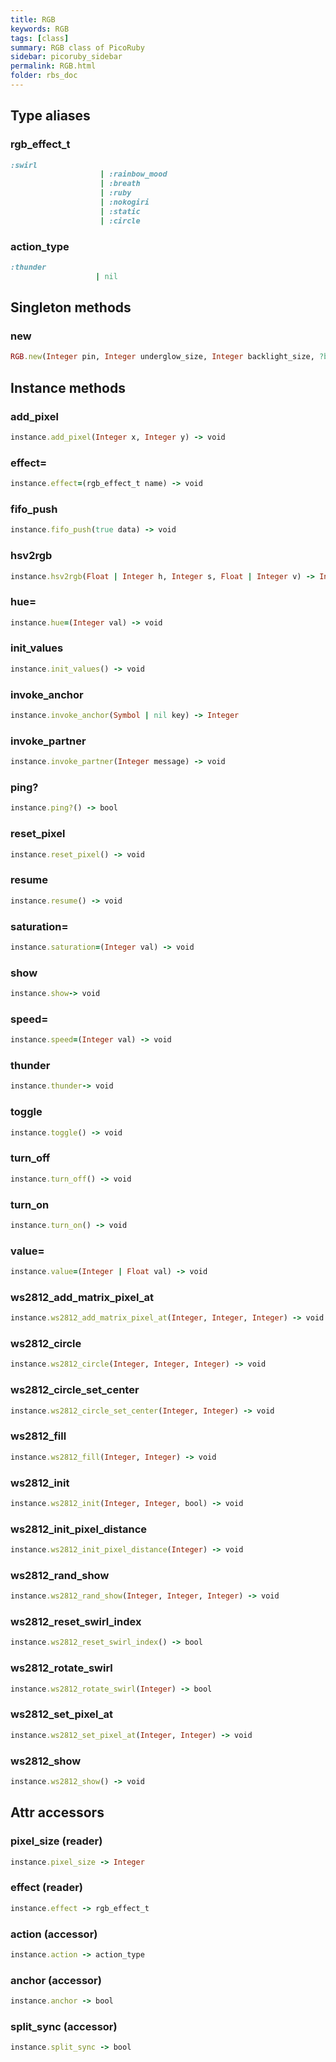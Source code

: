 ```yaml
---
title: RGB
keywords: RGB
tags: [class]
summary: RGB class of PicoRuby
sidebar: picoruby_sidebar
permalink: RGB.html
folder: rbs_doc
---
```

## Type aliases
### rgb_effect_t
```ruby
:swirl
                    | :rainbow_mood
                    | :breath
                    | :ruby
                    | :nokogiri
                    | :static
                    | :circle
```
### action_type
```ruby
:thunder
                   | nil
```
## Singleton methods
### new

```ruby
RGB.new(Integer pin, Integer underglow_size, Integer backlight_size, ?bool is_rgbw) -> instance
```
## Instance methods
### add_pixel

```ruby
instance.add_pixel(Integer x, Integer y) -> void
```
### effect=

```ruby
instance.effect=(rgb_effect_t name) -> void
```
### fifo_push

```ruby
instance.fifo_push(true data) -> void
```
### hsv2rgb

```ruby
instance.hsv2rgb(Float | Integer h, Integer s, Float | Integer v) -> Integer
```
### hue=

```ruby
instance.hue=(Integer val) -> void
```
### init_values

```ruby
instance.init_values() -> void
```
### invoke_anchor

```ruby
instance.invoke_anchor(Symbol | nil key) -> Integer
```
### invoke_partner

```ruby
instance.invoke_partner(Integer message) -> void
```
### ping?

```ruby
instance.ping?() -> bool
```
### reset_pixel

```ruby
instance.reset_pixel() -> void
```
### resume

```ruby
instance.resume() -> void
```
### saturation=

```ruby
instance.saturation=(Integer val) -> void
```
### show

```ruby
instance.show-> void
```
### speed=

```ruby
instance.speed=(Integer val) -> void
```
### thunder

```ruby
instance.thunder-> void
```
### toggle

```ruby
instance.toggle() -> void
```
### turn_off

```ruby
instance.turn_off() -> void
```
### turn_on

```ruby
instance.turn_on() -> void
```
### value=

```ruby
instance.value=(Integer | Float val) -> void
```
### ws2812_add_matrix_pixel_at

```ruby
instance.ws2812_add_matrix_pixel_at(Integer, Integer, Integer) -> void
```
### ws2812_circle

```ruby
instance.ws2812_circle(Integer, Integer, Integer) -> void
```
### ws2812_circle_set_center

```ruby
instance.ws2812_circle_set_center(Integer, Integer) -> void
```
### ws2812_fill

```ruby
instance.ws2812_fill(Integer, Integer) -> void
```
### ws2812_init

```ruby
instance.ws2812_init(Integer, Integer, bool) -> void
```
### ws2812_init_pixel_distance

```ruby
instance.ws2812_init_pixel_distance(Integer) -> void
```
### ws2812_rand_show

```ruby
instance.ws2812_rand_show(Integer, Integer, Integer) -> void
```
### ws2812_reset_swirl_index

```ruby
instance.ws2812_reset_swirl_index() -> bool
```
### ws2812_rotate_swirl

```ruby
instance.ws2812_rotate_swirl(Integer) -> bool
```
### ws2812_set_pixel_at

```ruby
instance.ws2812_set_pixel_at(Integer, Integer) -> void
```
### ws2812_show

```ruby
instance.ws2812_show() -> void
```
## Attr accessors
### pixel_size (reader)
```ruby
instance.pixel_size -> Integer
```
### effect (reader)
```ruby
instance.effect -> rgb_effect_t
```
### action (accessor)
```ruby
instance.action -> action_type
```
### anchor (accessor)
```ruby
instance.anchor -> bool
```
### split_sync (accessor)
```ruby
instance.split_sync -> bool
```
